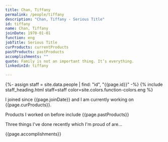 ```yaml
---
title: Chan, Tiffany
permalink: /people/tiffany
description: "Chan, Tiffany - Serious Title"
id: tiffany
name: Chan, Tiffany
joinDate: 1970-01-01
function: eng
jobTitle: Serious Title
curProducts: currentProducts
pastProducts: pastProducts
accomplishments: ""
quote: Family is not an important thing. It’s everything.
linkedinId: tiffany

---
```


{%- assign staff = site.data.people | find: "id", "{{page.id}}" -%}
{% include staff_heading.html staff=staff color=site.colors.function-colors.eng %}

<p>I joined since {{page.joinDate}} and I am currently working on {{page.curProducts}}.</p>

<p>Products I worked on before include {{page.pastProducts}}</p>

<p>Three things I've done recently which I'm proud of are...</p>
{{page.accomplishments}}
